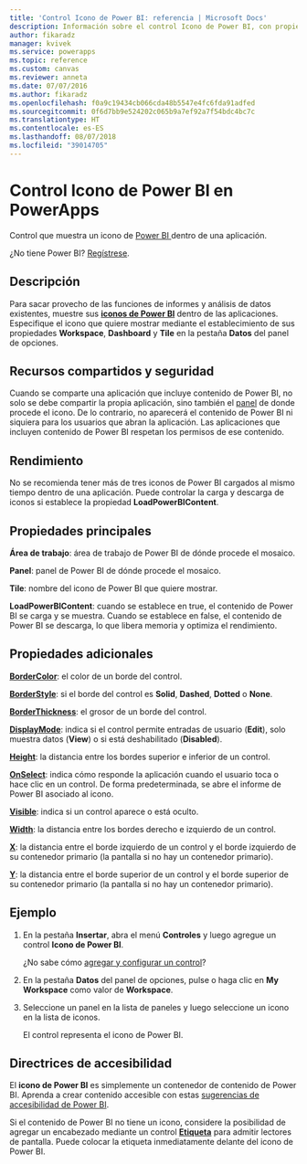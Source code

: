 ```yaml
---
title: 'Control Icono de Power BI: referencia | Microsoft Docs'
description: Información sobre el control Icono de Power BI, con propiedades y ejemplos
author: fikaradz
manager: kvivek
ms.service: powerapps
ms.topic: reference
ms.custom: canvas
ms.reviewer: anneta
ms.date: 07/07/2016
ms.author: fikaradz
ms.openlocfilehash: f0a9c19434cb066cda48b5547e4fc6fda91adfed
ms.sourcegitcommit: 0f6d7bb9e524202c065b9a7ef92a7f54bdc4bc7c
ms.translationtype: HT
ms.contentlocale: es-ES
ms.lasthandoff: 08/07/2018
ms.locfileid: "39014705"
---
```

# <a name="power-bi-tile-control-in-powerapps"></a>Control Icono de Power BI en PowerApps

Control que muestra un icono de [Power BI ](https://powerbi.microsoft.com) dentro de una aplicación.

¿No tiene Power BI? [Regístrese](https://docs.microsoft.com/power-bi/service-self-service-signup-for-power-bi).

## <a name="description"></a>Descripción

Para sacar provecho de las funciones de informes y análisis de datos existentes, muestre sus **[iconos de Power BI](https://docs.microsoft.com/power-bi/service-dashboard-tiles)** dentro de las aplicaciones. Especifique el icono que quiere mostrar mediante el establecimiento de sus propiedades **Workspace**, **Dashboard** y **Tile** en la pestaña **Datos** del panel de opciones.

## <a name="sharing-and-security"></a>Recursos compartidos y seguridad

Cuando se comparte una aplicación que incluye contenido de Power BI, no solo se debe compartir la propia aplicación, sino también el [panel](https://docs.microsoft.com/power-bi/service-how-to-collaborate-distribute-dashboards-reports) de donde procede el icono. De lo contrario, no aparecerá el contenido de Power BI ni siquiera para los usuarios que abran la aplicación. Las aplicaciones que incluyen contenido de Power BI respetan los permisos de ese contenido.

## <a name="performance"></a>Rendimiento

No se recomienda tener más de tres iconos de Power BI cargados al mismo tiempo dentro de una aplicación. Puede controlar la carga y descarga de iconos si establece la propiedad **LoadPowerBIContent**.

## <a name="key-properties"></a>Propiedades principales

**Área de trabajo**: área de trabajo de Power BI de dónde procede el mosaico.

**Panel**: panel de Power BI de dónde procede el mosaico.

**Tile**: nombre del icono de Power BI que quiere mostrar.

**LoadPowerBIContent**: cuando se establece en true, el contenido de Power BI se carga y se muestra. Cuando se establece en false, el contenido de Power BI se descarga, lo que libera memoria y optimiza el rendimiento.

## <a name="additional-properties"></a>Propiedades adicionales

**[BorderColor](properties-color-border.md)**: el color de un borde del control.

**[BorderStyle](properties-color-border.md)**: si el borde del control es **Solid**, **Dashed**, **Dotted** o **None**.

**[BorderThickness](properties-color-border.md)**: el grosor de un borde del control.

**[DisplayMode](properties-core.md)**: indica si el control permite entradas de usuario (**Edit**), solo muestra datos (**View**) o si está deshabilitado (**Disabled**).

**[Height](properties-size-location.md)**: la distancia entre los bordes superior e inferior de un control.

**[OnSelect](properties-core.md)**: indica cómo responde la aplicación cuando el usuario toca o hace clic en un control. De forma predeterminada, se abre el informe de Power BI asociado al icono.

**[Visible](properties-core.md)**: indica si un control aparece o está oculto.

**[Width](properties-size-location.md)**: la distancia entre los bordes derecho e izquierdo de un control.

**[X](properties-size-location.md)**: la distancia entre el borde izquierdo de un control y el borde izquierdo de su contenedor primario (la pantalla si no hay un contenedor primario).

**[Y](properties-size-location.md)**: la distancia entre el borde superior de un control y el borde superior de su contenedor primario (la pantalla si no hay un contenedor primario).

## <a name="example"></a>Ejemplo

1. En la pestaña **Insertar**, abra el menú **Controles** y luego agregue un control **Icono de Power BI**.

    ¿No sabe cómo [agregar y configurar un control](../add-configure-controls.md)?

2. En la pestaña **Datos** del panel de opciones, pulse o haga clic en **My Workspace** como valor de **Workspace**.

3. Seleccione un panel en la lista de paneles y luego seleccione un icono en la lista de iconos.

    El control representa el icono de Power BI.

## <a name="accessibility-guidelines"></a>Directrices de accesibilidad

El **icono de Power BI** es simplemente un contenedor de contenido de Power BI. Aprenda a crear contenido accesible con estas [sugerencias de accesibilidad de Power BI](https://docs.microsoft.com/power-bi/desktop-accessibility).

Si el contenido de Power BI no tiene un icono, considere la posibilidad de agregar un encabezado mediante un control **[Etiqueta](control-text-box.md)** para admitir lectores de pantalla. Puede colocar la etiqueta inmediatamente delante del icono de Power BI.
